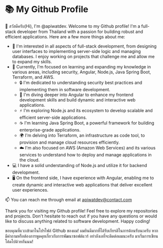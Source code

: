 # 📚 My Github Profile

👋 สวัสดีครับ(Hi), I'm @apiwatdev. Welcome to my Github profile! I'm a full-stack developer from Thailand with a passion for building robust and efficient applications. Here are a few more things about me:

- 👀 I'm interested in all aspects of full-stack development, from designing user interfaces to implementing server-side logic and managing databases. I enjoy working on projects that challenge me and allow me to expand my skills.
- 🌱 Currently, I'm focused on learning and expanding my knowledge in various areas, including security, Angular, Node.js, Java Spring Boot, Terraform, and AWS.
  - 🔒 I'm dedicated to understanding security best practices and implementing them in software development.
  - 🚀 I'm diving deeper into Angular to enhance my frontend development skills and build dynamic and interactive web applications.
  - ⚡️ I'm exploring Node.js and its ecosystem to develop scalable and efficient server-side applications.
  - ☕️ I'm learning Java Spring Boot, a powerful framework for building enterprise-grade applications.
  - 🌍 I'm delving into Terraform, an infrastructure as code tool, to provision and manage cloud resources efficiently.
  - ☁️ I'm also focused on AWS (Amazon Web Services) and its various services to understand how to deploy and manage applications in the cloud.
- 💻 I have a solid understanding of Node.js and utilize it for backend development.
- 🖥️ On the frontend side, I have experience with Angular, enabling me to create dynamic and interactive web applications that deliver excellent user experiences.

📫 You can reach me through email at [apiwatdev@contact.com](mailto:apiwatdev@contact.com)

Thank you for visiting my Github profile! Feel free to explore my repositories and projects. Don't hesitate to reach out if you have any questions or would like to discuss anything related to software development. Happy coding!

ขอบคุณที่แวะเข้ามาในโปรไฟล์ Github ของผม! ผมยินดีมากที่ได้รับเกียรติในการต้อนรับนะครับ หากมีคำถามหรือต้องการพูดคุยเกี่ยวกับการพัฒนาซอฟต์แวร์ อย่าลังเลที่จะติดต่อผมนะครับ มาเริ่มการเขียนโค้ดไปด้วยกันนน!
